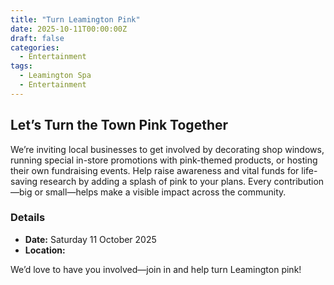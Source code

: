 ```yaml
---
title: "Turn Leamington Pink"
date: 2025-10-11T00:00:00Z
draft: false
categories:
  - Entertainment
tags:
  - Leamington Spa
  - Entertainment
---
```


## Let’s Turn the Town Pink Together

We’re inviting local businesses to get involved by decorating shop windows, running special in-store promotions with pink-themed products, or hosting their own fundraising events. Help raise awareness and vital funds for life-saving research by adding a splash of pink to your plans. Every contribution—big or small—helps make a visible impact across the community.

### Details
- **Date:** Saturday 11 October 2025
- **Location:** 

We’d love to have you involved—join in and help turn Leamington pink!